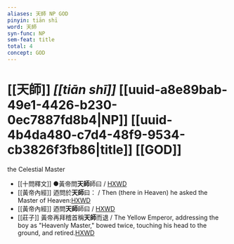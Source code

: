 ```yaml
---
aliases: 天師 NP GOD
pinyin: tiān shī
word: 天師
syn-func: NP
sem-feat: title
total: 4
concept: GOD 
---
```

# [[天師]] *[[tiān shī]]*  [[uuid-a8e89bab-49e1-4426-b230-0ec7887fd8b4|NP]] [[uuid-4b4da480-c7d4-48f9-9534-cb3826f3fb86|title]] [[GOD]]
the Celestial Master
 - [[十問釋文]] ●黃帝問**天師**師曰 / [HXWD](https://hxwd.org/textview.html?location=CH8x3021_CHANT_001-1a.3)
 - [[黃帝內經]] 迺問於**天師**曰： / Then (there in Heaven) he asked the Master of Heaven:[HXWD](https://hxwd.org/textview.html?location=KR3e0001_tls_001-1a.9)
 - [[黃帝內經]] 迺問**天師**師曰 / [HXWD](https://hxwd.org/textview.html?location=KR3e0001_tls_001-1a.9)
 - [[莊子]] 黃帝再拜稽首稱**天師**而退 / The Yellow Emperor, addressing the boy as "Heavenly Master," bowed twice, touching his head to the ground, and retired.[HXWD](https://hxwd.org/textview.html?location=KR5c0126_tls_024-8a.13)